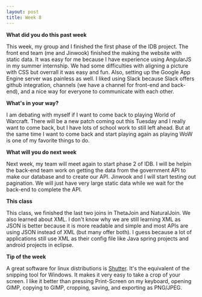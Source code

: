 ```yaml
---
layout: post
title: Week 8
---
```


**What did you do this past week**

This week, my group and I finished the first phase of the IDB project. The front end team (me and Jinwook) finished the making the website with static data. It was easy for me because I have experience using AngularJS in my summer internship. We had some difficulties with aligning a picture with CSS but overrall it was easy and fun. Also, setting up the Google App Engine server was painless as well. I liked using Slack because Slack offers github integration, channels (we have a channel for front-end and back-end), and a nice way for everyone to communicate with each other. 

**What's in your way?**

I am debating with myself if I want to come back to playing World of Warcraft. There will be a new patch coming out this Tuesday and I really want to come back, but I have lots of school work to still left ahead. But at the same time I want to come back and start playing again as playing WoW is one of my favorite things to do. 

**What will you do next week**

Next week, my team will meet again to start phase 2 of IDB. I will be helpin the back-end team work on getting the data from the government API to make our database and to create our API. Jinwook and I will start testing out pagination. We will just have very large static data while we wait for the back-end to complete the API.

**This class**

This class, we finished the last two joins in ThetaJoin and NaturalJoin. We also learned about XML. I don't know why we are still learning XML as JSON is better because it is more readable and simple and most APIs are using JSON instead of XML (but many offer both). I guess because a lot of applications still use XML as their config file like Java spring projects and android projects in eclipse.

**Tip of the week**

A great software for linux distributions is [Shutter](http://www.http://shutter-project.org/). It's the equivalent of the snipping tool for Windows. It makes it very easy to take a crop of your screen. I like it better than pressing Print-Screen on my keyboard, opening GIMP, copying to GIMP, cropping, saving, and exporting as PNG/JPEG. 
